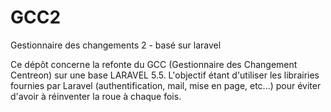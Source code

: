 # GCC2
Gestionnaire des changements 2 - basé sur laravel

Ce dépôt concerne la refonte du GCC (Gestionnaire des Changement Centreon) sur une base LARAVEL 5.5.
L'objectif étant d'utiliser les librairies fournies par Laravel (authentification, mail, mise en page, etc...) pour éviter d'avoir à réinventer la roue à chaque fois.
